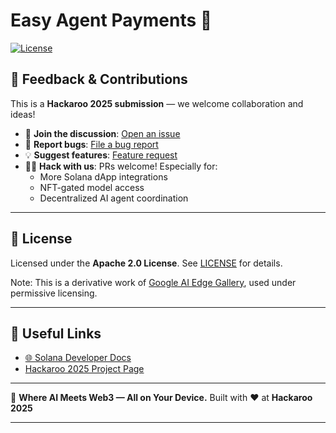 # Easy Agent Payments 🌟

[![License](https://img.shields.io/badge/License-Apache%202.0-blue.svg)](LICENSE)

## 🤝 Feedback & Contributions

This is a **Hackaroo 2025 submission** — we welcome collaboration and ideas!

*   💬 **Join the discussion**: [Open an issue](https://github.com/quantaliz/solaibot/issues)
*   🐞 **Report bugs**: [File a bug report](https://github.com/quantaliz/solaibot/issues/new?assignees=&labels=bug&template=bug_report.md&title=%5BBUG%5D)
*   💡 **Suggest features**: [Feature request](https://github.com/quantaliz/solaibot/issues/new?assignees=&labels=enhancement&template=feature_request.md&title=%5BFEATURE%5D)
*   🧑‍💻 **Hack with us**: PRs welcome! Especially for:
    - More Solana dApp integrations
    - NFT-gated model access
    - Decentralized AI agent coordination

---

## 📄 License

Licensed under the **Apache 2.0 License**. See [LICENSE](LICENSE) for details.

Note: This is a derivative work of [Google AI Edge Gallery](https://github.com/google-ai-edge/gallery), used under permissive licensing.

---

## 🔗 Useful Links

*   [🌐 Solana Developer Docs](https://docs.solana.com)
*   [Hackaroo 2025 Project Page](https://www.hackaroo.xyz)

---

🚀 **Where AI Meets Web3 — All on Your Device.**
Built with ❤️ at **Hackaroo 2025**

---

